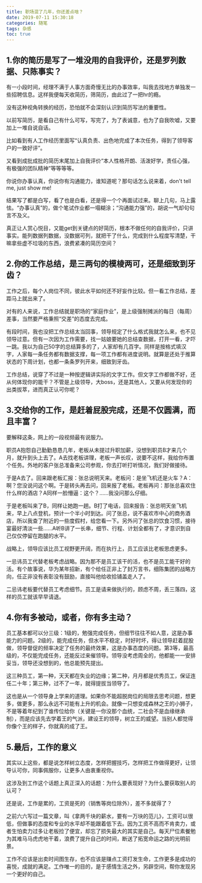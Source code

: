```yaml
---
title: 职场混了几年，你还差点啥？
date: 2019-07-11 15:30:18
categories: 随笔
tags: 杂感
toc: true
---
```

## 1.你的简历是写了一堆没用的自我评价，还是罗列数据、只陈事实？

有一小段时间，经理不满于人事方面奇慢无比的办事效率，叫我去找地方单独发一些招聘信息。这样我便每天收简历，筛简历，由此过了一把hr的瘾。

没有这种视角转换的经历，恐怕就不会深刻认识到简历写法的重要性。

以前写简历，是看自己有什么可写，写完了，为了表诚意，也为了自我吹嘘，又要加上一堆自说自话。

比如看到有人工作经历里面写“认真负责、出色地完成了本次任务，得到了领导客户的一致好评”。

又看到成批成批的简历末尾加上自我评价“本人性格开朗、活泼好学，责任心强，有极强的团队精神”等等等等。

你说你办事认真，你说你有沟通能力，谁知道呢？那句话怎么说来着，don't tell me, just show me!

结果写了都是白写，看了也是白看，还是得一个个再面试过来。聊上几句，马上露怯。“办事认真”的，做个笔试作业都一塌糊涂；“沟通能力强”的，胡说一气却句句言不及义。

真正让人赏心悦目，又能get到关键点的好简历，根本不做任何的自我评价，只讲事实。能列数据列数据，没数据可列，就把干了什么，完成到什么程度写清楚，干嘛拿些虚不垃圾的东西，浪费紧凑的简历空间？


## 2.你的工作总结，是三两句的模棱两可，还是细致到牙齿？

工作之后，每个人岗位不同，彼此水平如何还不好妄作比较。但一看工作总结，差距马上就出来了。

对有的人来说，工作总结就是职场的“家庭作业”，是上级强制摊派的每日（每周）差事，当然要严格秉照“交差”的态度去完成。

有段时间，我也没把工作总结太当回事，领导规定了什么格式我就怎么来，也不见领导过意。但有一次因为工作需要，找一姑娘要她的总结查数据，打开一看，才吓一跳。我以为自己50字的总结算多的了，人家却有几百字。同样是按格式填汉字，人家每一条任务都有数据支撑，每一项工作都有进度说明。就算是还处于推算状态的下周计划，也都一条条罗列开来，细致到牙齿。

工作总结，说穿了不过是一种按逻辑讲实际的文字工作。但文字工作都做不好，还从何体现你的能干？不管是上级领导，大boss，还是其他人，又要从何发现你的出类拔萃，进而真正认可你呢？


## 3.交给你的工作，是赶着屁股完成，还是不仅圆满，而且丰富？

要解释这条，网上的一段视频最有说服力。

职员A抱怨自己勤勤恳恳几年，老板从未提过升职加薪，没想到职员B才来几个月，就升到头上去了。A去找老板讲理，老板一声长叹，说要不这样，我给你布置个任务。外地的客户张总准备来公司参观，你去打听打听情况，我们好做接待。

于是A去了。回来跟老板汇报：张总说明天来。老板问：是坐飞机还是火车？A：啊？您没说问这个啊。于是转头再去问，回来报了老板。老板再问：那张总喜欢住什么样的酒店？A同样一脸懵逼：这个？……我没问那么仔细。

于是老板叫来了B，同样让她跑一趟。B打了电话，回来报告：张总明天坐飞机来，早上八点登机，预计一个半小时到达。问了张总，说不喜欢市中心的商务酒店，所以我查了附近的一些度假村，给您看一下。另外问了张总的饮食习惯，接待宴最好清淡一些……A听B讲了一长串，细节、行程、计划全都有了，才意识到自己仅仅停留在跑腿的水平。

战略上，领导应该比员工视野更开阔，而在执行上，员工应该比老板思虑更多。

一忌讳员工代替老板考虑战略。因为那不是员工该干的活，也不是员工能干好的活。有个故事说，华为某年招新，有个给任正非上了封万言书，细陈集团的战略方向，任正非没有表彰没有鼓励，直接叫他给收拾铺盖走人了。

二忌讳老板要代替员工考虑细节。员工是请来做执行的，顾虑不周，丢三落四，这样的员工就该早早请退。


## 4.你有多被动，或者，你有多主动？

员工基本都可以分三级：1级的，勉强完成任务，但细节往往不如人意，这是办事能力的问题。2级的，能完成任务，但水平不稳定，时好时坏，得让领导赶着屁股做，领导督促的频率决定了任务的最终效果，这是办事态度的问题。第3等，最高级的，不仅能完成任务，还能反过来催领导。领导没考虑周全的，他都能一一安排妥当，领导还没想到的，他总能预先提出。

这三种员工，第一种，天天都在失业的边缘；第二种，月月都是优秀员工，保证连任二十年；第三种，过不了一年，就得提拔当领导了。

这也是从一个领导身上学来的道理。如果你不能超脱岗位的局限去思考问题，想更多，做更多，那么永远不可能有上升的机会。就像一只想变成森林之王的小狮子，不是等着年纪到了谁传位给你（关键是一你没那个血统，二社会不是血缘继承制），而是应该先去学着王的气派，建设王的领导，树立王的威望。当别人都觉得你像个王的样子，你就真的成了王。


## 5.最后，工作的意义

其实以上这些，都是说怎样树立态度，怎样把握技巧，怎样把工作做得更好，让领导认可你，同事佩服你，让更多人由衷重视你。

这涉及到工作这个话题上真正深入的话题：为什么要表现好？为什么要获取别人的认可？

还是说，工作是累的，工资是死的（销售等岗位除外），差不多就得了？

之前六六写过一篇文章，叫《拿两千块的薪水，要有一万块的范儿》，工资可以很低，但做事的态度和专业的水平却不能跟着低下去。因为工资不高而不肯卖力，或者生怕卖力过多让老板捡了便宜，却忘了损失最大的其实是自己。每天尸位素餐勉为其难马马虎虎地干着，浪费了提升自己的时间，断送了拓宽命运之路的光明前景。

工作不应该是出卖时间图生存，也不应该是赚点工资打发生命，工作更多是成功的喜悦，成就的满足。工作唯一的目的，是于感情生活之外，另辟空间，帮你发现另一个更好的自己。
